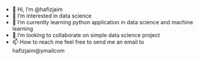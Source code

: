 - 👋 Hi, I’m @hafizjaim
- 👀 I’m interested in data science 
- 🌱 I’m currently learning python application in data science and machine learning
- 💞️ I’m looking to collaborate on simple data science project
- 📫 How to reach me feel free to send me an email to hafizjaim@ymailcom

<!---
hafizjaim/hafizjaim is a ✨ special ✨ repository because its `README.md` (this file) appears on your GitHub profile.
You can click the Preview link to take a look at your changes.
--->
